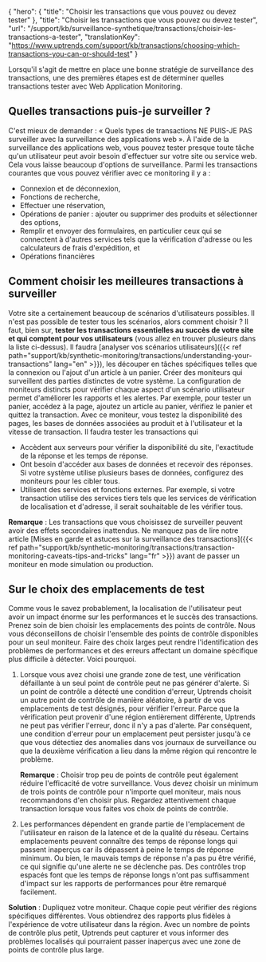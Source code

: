 {
"hero": {
"title": "Choisir les transactions que vous pouvez ou devez tester"
},
"title": "Choisir les transactions que vous pouvez ou devez tester",
"url": "/support/kb/surveillance-synthetique/transactions/choisir-les-transactions-a-tester",
"translationKey": "https://www.uptrends.com/support/kb/transactions/choosing-which-transactions-you-can-or-should-test"
}

Lorsqu'il s'agit de mettre en place une bonne stratégie de surveillance des transactions, une des premières étapes est de déterminer quelles transactions tester avec Web Application Monitoring.

## Quelles transactions puis-je surveiller ?

C'est mieux de demander : « Quels types de transactions NE PUIS-JE PAS surveiller avec la surveillance des applications web ». À l'aide de la surveillance des applications web, vous pouvez tester presque toute tâche qu'un utilisateur peut avoir besoin d'effectuer sur votre site ou service web. Cela vous laisse beaucoup d'options de surveillance. Parmi les transactions courantes que vous pouvez vérifier avec ce monitoring il y a :

- Connexion et de déconnexion,
- Fonctions de recherche,
- Effectuer une réservation,
- Opérations de panier : ajouter ou supprimer des produits et sélectionner des options,
- Remplir et envoyer des formulaires, en particulier ceux qui se connectent à d'autres services tels que la vérification d'adresse ou les calculateurs de frais d'expédition, et
- Opérations financières

## Comment choisir les meilleures transactions à surveiller

Votre site a certainement beaucoup de scénarios d'utilisateurs possibles. Il n'est pas possible de tester tous les scénarios, alors comment choisir ? Il faut, bien sur, **tester les transactions essentielles au succès de votre site et qui comptent pour vos utilisateurs** (vous allez en trouver plusieurs dans la liste ci-dessus). Il faudra [analyser vos scénarios utilisateurs]({{< ref path="support/kb/synthetic-monitoring/transactions/understanding-your-transactions" lang="en" >}}), les découper en tâches spécifiques telles que la connexion ou l'ajout d'un article à un panier. Créer des moniteurs qui surveillent des parties distinctes de votre système.  La configuration de moniteurs distincts pour vérifier chaque aspect d'un scénario utilisateur permet d'améliorer les rapports et les alertes. Par exemple, pour tester un panier, accédez à la page, ajoutez un article au panier, vérifiez le panier et quittez la transaction. Avec ce moniteur, vous testez la disponibilité des pages, les bases de données associées au produit et à l'utilisateur et la vitesse de transaction. Il faudra tester les transactions qui

- Accèdent aux serveurs pour vérifier la disponibilité du site, l'exactitude de la réponse et les temps de réponse.
- Ont besoin d'accéder aux bases de données et recevoir des réponses. Si votre système utilise plusieurs bases de données, configurez des moniteurs pour les cibler tous.
- Utilisent des services et fonctions externes. Par exemple, si votre transaction utilise des services tiers tels que les services de vérification de localisation et d'adresse, il serait souhaitable de les vérifier tous.

**Remarque** : Les transactions que vous choisissez de surveiller peuvent avoir des effets secondaires inattendus. Ne manquez pas de lire notre article [Mises en garde et astuces sur la surveillance des transactions]({{< ref path="support/kb/synthetic-monitoring/transactions/transaction-monitoring-caveats-tips-and-tricks" lang="fr" >}}) avant de passer un moniteur en mode simulation ou production.

## Sur le choix des emplacements de test

Comme vous le savez probablement, la localisation de l'utilisateur peut avoir un impact énorme sur les performances et le succès des transactions. Prenez soin de bien choisir les emplacements des points de contrôle. Nous vous déconseillons de choisir l'ensemble des points de contrôle disponibles pour un seul moniteur. Faire des choix larges peut rendre l'identification des problèmes de performances et des erreurs affectant un domaine spécifique plus difficile à détecter. Voici pourquoi.

1. Lorsque vous avez choisi une grande zone de test, une vérification défaillante à un seul point de contrôle peut ne pas générer d'alerte. Si un point de contrôle a détecté une condition d'erreur, Uptrends choisit un autre point de contrôle de manière aléatoire, à partir de vos emplacements de test désignés, pour vérifier l'erreur. Parce que la vérification peut provenir d'une région entièrement différente, Uptrends ne peut pas vérifier l'erreur, donc il n'y a pas d'alerte. Par conséquent, une condition d'erreur pour un emplacement peut persister jusqu'à ce que vous détectiez des anomalies dans vos journaux de surveillance ou que la deuxième vérification a lieu dans la même région qui rencontre le problème.

   **Remarque** : Choisir trop peu de points de contrôle peut également réduire l'efficacité de votre surveillance. Vous devez choisir un minimum de trois points de contrôle pour n'importe quel moniteur, mais nous recommandons d'en choisir plus. Regardez attentivement chaque transaction lorsque vous faites vos choix de points de contrôle.

2. Les performances dépendent en grande partie de l'emplacement de l'utilisateur en raison de la latence et de la qualité du réseau. Certains emplacements peuvent connaître des temps de réponse longs qui passent inaperçus car ils dépassent à peine le temps de réponse minimum. Ou bien, le mauvais temps de réponse n'a pas pu être vérifié, ce qui signifie qu'une alerte ne se déclenche pas. Des contrôles trop espacés font que les temps de réponse longs n'ont pas suffisamment d'impact sur les rapports de performances pour être remarqué facilement.

**Solution** : Dupliquez votre moniteur. Chaque copie peut vérifier des régions spécifiques différentes. Vous obtiendrez des rapports plus fidèles à l'expérience de votre utilisateur dans la région. Avec un nombre de points de contrôle plus petit, Uptrends peut capturer et vous informer des problèmes localisés qui pourraient passer inaperçus avec une zone de points de contrôle plus large.
